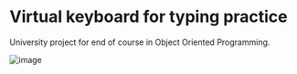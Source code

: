 # Virtual keyboard for typing practice
University project for end of course in Object Oriented Programming.

![image](https://user-images.githubusercontent.com/12193814/42961899-95a37e08-8b66-11e8-9422-894a32551d11.png)
